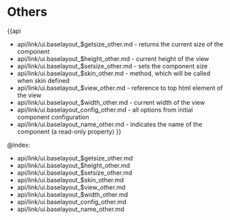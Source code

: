 
Others
=======

{{api
- api/link/ui.baselayout_$getsize_other.md - returns the current size of the component
- api/link/ui.baselayout_$height_other.md - current height of the view
- api/link/ui.baselayout_$setsize_other.md - sets the component size
- api/link/ui.baselayout_$skin_other.md - method, which will be called when skin defined
- api/link/ui.baselayout_$view_other.md - reference to top html element of the view
- api/link/ui.baselayout_$width_other.md - current width of the view
- api/link/ui.baselayout_config_other.md - all options from initial component configuration
- api/link/ui.baselayout_name_other.md - indicates the name of the component (a read-only property)
}}

@index:
- api/link/ui.baselayout_$getsize_other.md
- api/link/ui.baselayout_$height_other.md
- api/link/ui.baselayout_$setsize_other.md
- api/link/ui.baselayout_$skin_other.md
- api/link/ui.baselayout_$view_other.md
- api/link/ui.baselayout_$width_other.md
- api/link/ui.baselayout_config_other.md
- api/link/ui.baselayout_name_other.md


